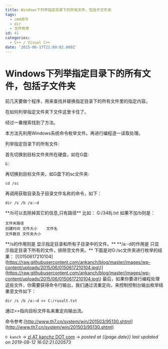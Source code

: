 ```yaml
---
title: Windows下列举指定目录下的所有文件，包括子文件夹
tags:
  - cmd命令
  - dir
  - 文件枚举
id: 41
categories:
  - C++ / Visual C++
date: '2015-06-17T21:09:02.000Z'
---
```


# Windows下列举指定目录下的所有文件，包括子文件夹

前几天要做个程序，用来查找并替换指定目录下的所有文件里的指定内容。

在如何列举指定文件夹下文件这里卡住了。

经过一番搜索找到了方法。

本方法先利用Windows系统命令枚举文件。再进行编程逐一读取处理。

列举指定目录下的所有文件:

首先切换到目标文件夹所在硬盘，如在G盘:

```text
G:
```

 再切换到目标文件夹，如G盘下的sc文件夹:

```text
cd /sc
```

 再调用获取目录及子目录文件名称的命令，如下：

```text
dir /s /b /a:−d
```

 \*\*/b可以去除掉其它的信息,只有路径\*\* 比如： G:/348j.txt 如果不加/b则是：

```text
文件夹路径 
创建时间 文件大小    文件名
文件数目 文件夹大小
```

 \*\*/s的作用则是 显示指定目录和所有子目录中的文件。\*\* \*\*/a:-d的作用是 只显示指定目录下所有的文件，排除空文件夹。\*\* 下面是对G:/sc文件夹进行枚举的结果： \[!\[0150617210104\]\(https://raw.githubusercontent.com/ankanch/blog/master/images/wp-content/uploads/2015/06/0150617210104.jpg\)\]\(https://raw.githubusercontent.com/ankanch/blog/master/images/wp-content/uploads/2015/06/0150617210104.jpg\) 最后，如果你要进行编程处理这些文件，你需要获得命令行输出，我们通过流重定向，来控制控制台输出枚举结果至文件如下：

```text
dir /s /b /a:−d >> C:/rusult.txt
```

通过&gt;&gt;指向目标文件名来重定向输出流。

命令参考:[http://www.th7.cn/system/win/201503/95130.shtml](http://www.th7.cn/system/win/201503/95130.shtml)



`© kanch` → [zl AT kanchz DOT com](kanchisme@gmail.com) → _posted at {{page.date}}_
_last updated on 2019-08-12 16:02:21.020573_